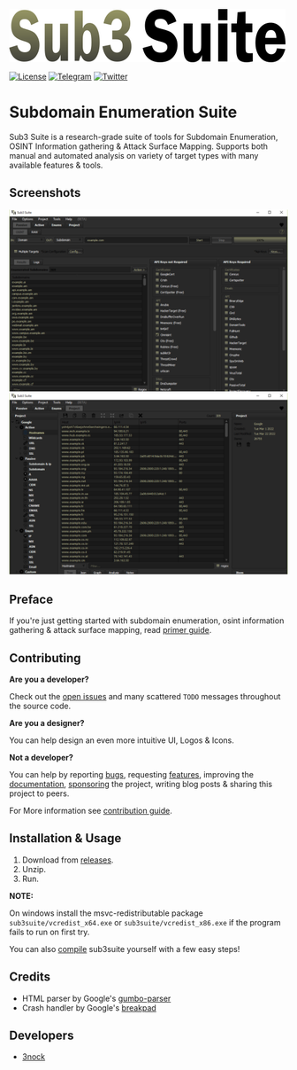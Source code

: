 <img src="docs/images/sub3suite.png" width=500/>

[![License](https://img.shields.io/badge/license-GPLv3-green.svg)](https://raw.githubusercontent.com/3nock/sub3suite/main/LICENSE)
[![Telegram](https://img.shields.io/badge/chat-%20on%20Telegram-blue.svg)](https://telegram.me/sub3suite) 
[![Twitter](https://img.shields.io/twitter/follow/sub3suite?label=twitter&style=social)](https://twitter.com/sub3suite)

# Subdomain Enumeration Suite
Sub3 Suite is a research-grade suite of tools for Subdomain Enumeration, OSINT Information gathering & Attack Surface Mapping. Supports both
manual and automated analysis on variety of target types with many available features & tools.

## Screenshots
<img src="docs/images/screenshot_osint.png"/>
<img src="docs/images/screenshot_project.png"/>

## Preface
If you're just getting started with subdomain enumeration, osint information gathering & attack surface mapping, read [primer guide](PRIMER.md).

## Contributing 

**Are you a developer?**

Check out the [open issues](https://github.com/3nock/sub3suite/issues) and many scattered `TODO` messages throughout the source code.

**Are you a designer?**

You can help design an even more intuitive UI, Logos & Icons.

**Not a developer?**

You can help by reporting [bugs](https://github.com/3nock/sub3suite), requesting [features](https://github.com/3nock/sub3suite), improving the [documentation](https://github.com/3nock/s3s_doc), [sponsoring](SPONSOR.md) the project, writing blog posts & sharing this project to peers.

For More information see [contribution guide](CONTRIBUTING.md).

## Installation & Usage

1. Download from [releases](https://github.com/3nock/sub3suite/releases).
2. Unzip.
3. Run.

**NOTE:**

On windows install the msvc-redistributable package `sub3suite/vcredist_x64.exe` or `sub3suite/vcredist_x86.exe` if the program fails to run on first try.


You can also [compile](COMPILING.md) sub3suite yourself with a few easy steps!

## Credits

- HTML parser by Google's [gumbo-parser](https://github.com/google/gumbo-parser)
- Crash handler by Google's [breakpad](https://github.com/google/breakpad)

## Developers

- [3nock](https://3nock.github.io)
